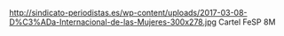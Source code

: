 http://sindicato-periodistas.es/wp-content/uploads/2017-03-08-D%C3%ADa-Internacional-de-las-Mujeres-300x278.jpg
Cartel FeSP 8M
